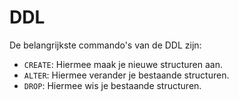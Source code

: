 # DDL

De belangrijkste commando's van de DDL zijn:

* `CREATE`: Hiermee maak je nieuwe structuren aan.
* `ALTER`: Hiermee verander je bestaande structuren.
* `DROP`: Hiermee wis je bestaande structuren.
